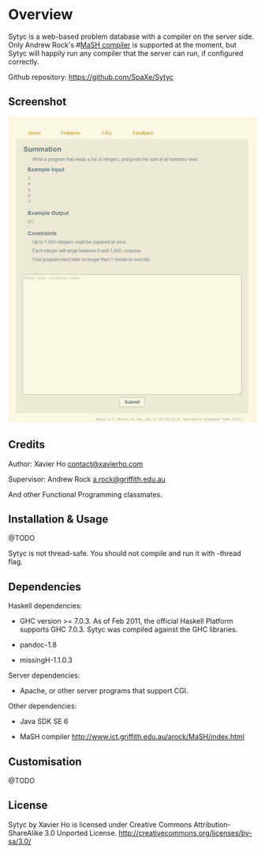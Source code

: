 Overview
========
Sytyc is a web-based problem database with a compiler on the server side.
Only Andrew Rock's #[MaSH compiler](http://www.ict.griffith.edu.au/arock/MaSH/index.html)
is supported at the moment, but Sytyc will happily run any compiler that the
server can run, if configured correctly.

Github repository: https://github.com/SpaXe/Sytyc

Screenshot
----------
![Sytyc Problem Sample Screen](https://github.com/SpaXe/Sytyc/raw/master/images/screenshot.jpg)

Credits
-------
Author: Xavier Ho contact@xavierho.com

Supervisor: Andrew Rock a.rock@griffith.edu.au

And other Functional Programming classmates.

Installation & Usage
--------------------
@TODO

Sytyc is not thread-safe. You should not compile and run it with -thread flag.

Dependencies
------------
Haskell dependencies:

  * GHC version >= 7.0.3. As of Feb 2011, the official Haskell Platform 
  supports GHC 7.0.3. Sytyc was compiled against the GHC libraries.
  
  * pandoc-1.8
  
  * missingH-1.1.0.3

Server dependencies:

  * Apache, or other server programs that support CGI.

Other dependencies:

  * Java SDK SE 6
  
  * MaSH compiler http://www.ict.griffith.edu.au/arock/MaSH/index.html

Customisation
-------------
@TODO

License
-------
Sytyc by Xavier Ho is licensed under
Creative Commons Attribution-ShareAlike 3.0 Unported License.
http://creativecommons.org/licenses/by-sa/3.0/